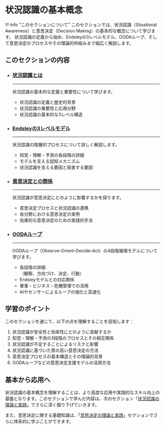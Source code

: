 # 状況認識の基本概念

!!! info "このセクションについて"
    このセクションでは、状況認識（Situational Awareness）と意思決定（Decision Making）の基本的な概念について学びます。
    状況認識の定義から始め、Endsleyの3レベルモデル、OODAループ、そして意思決定のプロセスやその理論的枠組みまで幅広く解説します。

## このセクションの内容



<div class="grid cards" markdown>

-   ### [状況認識とは](./what-is-sa.md)

    ---

    状況認識の基本的な定義と重要性について学びます。
    
    - 状況認識の定義と歴史的背景
    - 状況認識の重要性と応用分野
    - 状況認識の基本的な3レベル構造

-   ### [Endsleyの3レベルモデル](./endsley-model.md)

    ---
    
    状況認識の階層的プロセスについて詳しく解説します。
    
    - 知覚・理解・予測の各段階の詳細
    - モデルを支える認知メカニズム
    - 状況認識を支える要因と阻害する要因

-   ### [意思決定との関係](./decision-making.md)

    ---
    
    状況認識が意思決定にどのように影響するかを探ります。
    
    - 意思決定プロセスと状況認識の連携
    - 各分野における意思決定の実例
    - 効果的な意思決定のための実践的手法

-   ### [OODAループ](./ooda-loop.md)

    ---
    
    OODAループ（Observe–Orient–Decide–Act）の4段階循環モデルについて学びます。
    
    - 各段階の詳細<br>（観察、方向づけ、決定、行動）
    - Endsleyモデルとの対応関係
    - 軍事・ビジネス・危機管理での活用
    - AIやセンサーによるループの強化と高速化

</div>

## 学習のポイント

このセクションを通じて、以下の点を理解することを目指します：

1. 状況認識が安全性と効率性にどのように貢献するか
2. 知覚・理解・予測の3段階のプロセスとその相互関係
3. 状況認識が不足することによるリスクと影響
4. 状況認識に基づいた質の高い意思決定の方法
5. 意思決定プロセスの基本構造とその理論的背景
6. OODAループなどの意思決定支援モデルの活用方法

## 基本から応用へ

状況認識の基本概念を理解することは、より高度な応用や実践的なスキル向上の基盤となります。このセクションで学んだ内容は、次のセクション「[状況認識の理論と実践](../situational-awareness-guide/)」でさらに深く掘り下げていきます。

また、意思決定に関する基礎知識は、「[意思決定の理論と実践](../decision-making-guide/)」セクションでさらに体系的に学ぶことができます。
